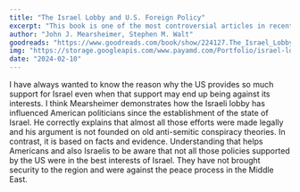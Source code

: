 ```yaml
---
title: "The Israel Lobby and U.S. Foreign Policy"
excerpt: "This book is one of the most controversial articles in recent memory. Originally published in the London Review of Books in March 2006, it provoked both howls of outrage and cheers of gratitude for challenging what had been a taboo issue in the impact of the Israel lobby on U.S. foreign policy."
author: "John J. Mearsheimer, Stephen M. Walt"
goodreads: "https://www.goodreads.com/book/show/224127.The_Israel_Lobby_and_U_S_Foreign_Policy"
img: "https://storage.googleapis.com/www.payamd.com/Portfolio/israel-lobby.jpeg"
date: "2024-02-10"
---
```


I have always wanted to know the reason why the US provides so much support for Israel even when that support may end up being against its interests. I think Mearsheimer demonstrates how the Israeli lobby has influenced American politicians since the establishment of the state of Israel. He correctly explains that almost all those efforts were made legally and his argument is not founded on old anti-semitic conspiracy theories. In contrast, it is based on facts and evidence. Understanding that helps Americans and also Israelis to be aware that not all those policies supported by the US were in the best interests of Israel. They have not brought security to the region and were against the peace process in the Middle East.
